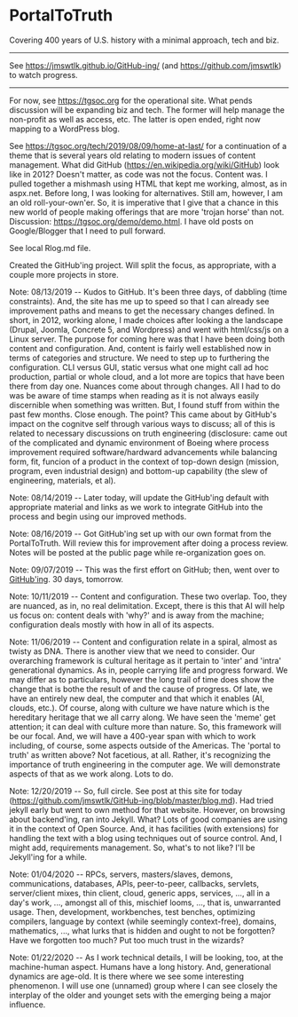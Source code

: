 # PortalToTruth 
Covering 400 years of U.S. history with a minimal approach, tech and biz.

---

See https://jmswtlk.github.io/GitHub-ing/ (and https://github.com/jmswtlk) to watch progress.

---

For now, see https://tgsoc.org for the operational site. What pends discussion will be expanding biz and tech. The former will help manage the non-profit as well as access, etc. The latter is open ended, right now mapping to a WordPress blog. 

See https://tgsoc.org/tech/2019/08/09/home-at-last/ for a continuation of a theme that is several years old relating to modern issues of content management. What did GitHub (https://en.wikipedia.org/wiki/GitHub) look like in 2012? Doesn't matter, as code was not the focus. Content was. I pulled together a mishmash using HTML that kept me working, almost, as in aspx.net. Before long, I was looking for alternatives. Still am, however, I am an old roll-your-own'er. So, it is imperative that I give that a chance in this new world of people making offerings that are more 'trojan horse' than not. Discussion: https://tgsoc.org/demo/demo.html. I have old posts on Google/Blogger that I need to pull forward.  

See local Rlog.md file. 

Created the GitHub'ing project. Will split the focus, as appropriate, with a couple more projects in store. 

Note: 08/13/2019 -- Kudos to GitHub. It's been three days, of dabbling (time constraints). And, the site has me up to speed so that I can already see improvement paths and means to get the necessary changes defined. In short, in 2012, working alone, I made choices after looking a the landscape (Drupal, Joomla, Concrete 5, and Wordpress) and went with html/css/js on a Linux server. The purpose for coming here was that I have been doing both content and configuration. And, content is fairly well established now in terms of categories and structure. We need to step up to furthering the configuration. CLI versus GUI, static versus what one might call ad hoc production, partial or whole cloud, and a lot more are topics that have been there from day one. Nuances come about through changes. All I had to do was be aware of time stamps when reading as it is not always easily discernible when something was written. But, I found stuff from within the past few months. Close enough. The point? This came about by GitHub's impact on the cognitve self through various ways to discuss; all of this is related to necessary discussions on truth engineering (disclosure: came out of the complicated and dynamic environment of Boeing where process improvement required software/hardward advancements while balancing form, fit, funcion of a product in the context of top-down design (mission, program, even industrial design) and bottom-up capability (the slew of engineering, materials, et al). 

Note: 08/14/2019 -- Later today, will update the GitHub'ing default with appropriate material and links as we work to integrate GitHub into the process and begin using our improved methods. 

Note: 08/16/2019 -- Got GitHub'ing set up with our own format from the PortalToTruth. Will review this for improvement after doing a process review. Notes will be posted at the public page while re-organization goes on. 
 
Note: 09/07/2019 -- This was the first effort on GitHub; then, went over to <a href="https://jmswtlk.github.io/GitHub-ing/">GitHub'ing</a>. 30 days, tomorrow. 

Note: 10/11/2019 -- Content and configuration. These two overlap. Too, they are nuanced, as in, no real delimitation. Except, there is this that AI will help us focus on: content deals with 'why?' and is away from the machine; configuration deals mostly with how in all of its aspects. 

Note: 11/06/2019 -- Content and configuration relate in a spiral, almost as twisty as DNA. There is another view that we need to consider. Our overarching framework is cultural heritage as it pertain to 'inter' and 'intra' generational dynamics. As in, people carrying life and progress forward. We may differ as to particulars, however the long trail of time does show the change that is bothe the result of and the cause of progress. Of late, we have an entirely new deal, the computer and that which it enables (AI, clouds, etc.). Of course, along with culture we have nature which is the hereditary heritage that we all carry along. We have seen the 'meme' get attention; it can deal with culture more than nature. So, this framework will be our focal. And, we will have a 400-year span with which to work including, of course, some aspects outside of the Americas. The 'portal to truth' as written above? Not facetious, at all. Rather, it's recognizing the importance of truth engineering in the computer age. We will demonstrate aspects of that as we work along. Lots to do. 

Note: 12/20/2019 -- So, full circle. See post at this site for today (https://github.com/jmswtlk/GitHub-ing/blob/master/blog.md). Had tried jekyll early but went to own method for that website. However, on browsing about backend'ing, ran into Jekyll. What? Lots of good companies are using it in the context of Open Source. And, it has facilities (with extensions) for handling the text with a blog using techniques out of source control. And, I might add, requirements management. So, what's to not like? I'll be Jekyll'ing for a while. 

Note: 01/04/2020 -- RPCs, servers, masters/slaves, demons, communications, databases, APIs, peer-to-peer, callbacks, servlets, server/client mixes, thin client, cloud, generic apps, services, ..., all in a day's work, ..., amongst all of this, mischief looms, ..., that is, unwarranted usage. Then, development, workbenches, test benches, optimizing compilers, language by context (while seemingly context-free), domains, mathematics, ..., what lurks that is hidden and ought to not be forgotten? Have we forgotten too much? Put too much trust in the wizards?

Note: 01/22/2020 -- As I work technical details, I will be looking, too, at the machine-human aspect. Humans have a long history. And, generational dynamics are age-old. It is there where we see some interesting phenomenon. I will use one (unnamed) group where I can see closely the interplay of the older and younget sets with the emerging being a major influence. 

